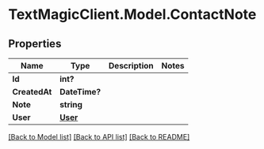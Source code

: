 # TextMagicClient.Model.ContactNote
## Properties

Name | Type | Description | Notes
------------ | ------------- | ------------- | -------------
**Id** | **int?** |  | 
**CreatedAt** | **DateTime?** |  | 
**Note** | **string** |  | 
**User** | [**User**](User.md) |  | 

[[Back to Model list]](../README.md#documentation-for-models) [[Back to API list]](../README.md#documentation-for-api-endpoints) [[Back to README]](../README.md)

